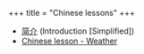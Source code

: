 +++
title = "Chinese lessons"
+++

  - [简介](/en/%E7%AE%80%E4%BB%8B) (Introduction \[Simplified\])
  - [Chinese lesson - Weather](/en/Chinese_lesson_-_Weather)
